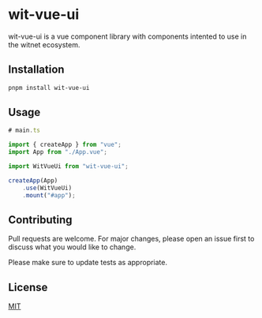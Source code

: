 # wit-vue-ui

wit-vue-ui is a vue component library with components intented to use in the witnet ecosystem.

## Installation


```bash
pnpm install wit-vue-ui 
```

## Usage

```js
# main.ts

import { createApp } from "vue";
import App from "./App.vue";

import WitVueUi from "wit-vue-ui";

createApp(App)
    .use(WitVueUi)
    .mount("#app");
```

## Contributing

Pull requests are welcome. For major changes, please open an issue first
to discuss what you would like to change.

Please make sure to update tests as appropriate.

## License

[MIT](https://choosealicense.com/licenses/mit/)